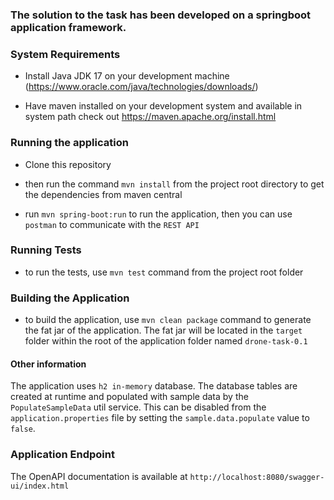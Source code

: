 ### The solution to the task has been developed on a springboot application framework.

### System Requirements

* Install Java JDK 17 on your development machine (https://www.oracle.com/java/technologies/downloads/)

* Have maven installed on your development system and available in system path check
  out https://maven.apache.org/install.html

### Running the application

* Clone this repository
* then run the command
  ```mvn install``` from the project root directory to get the dependencies from maven central

* run ```mvn spring-boot:run``` to run the application, then you can use `postman` to communicate with the `REST API`

### Running Tests

* to run the tests, use ```mvn test``` command from the project root folder

### Building the Application

* to build the application, use ```mvn clean package``` command to generate the fat jar of the application. The fat jar
  will be located in the `target` folder within the root of the application folder named `drone-task-0.1`

#### Other information

The application uses `h2 in-memory` database. The database tables are created at runtime and populated with sample data
by the `PopulateSampleData` util service. This can be disabled from the `application.properties` file by setting
the `sample.data.populate` value to `false`.
<br>

### Application Endpoint

The OpenAPI documentation is available at `http://localhost:8080/swagger-ui/index.html`
  

